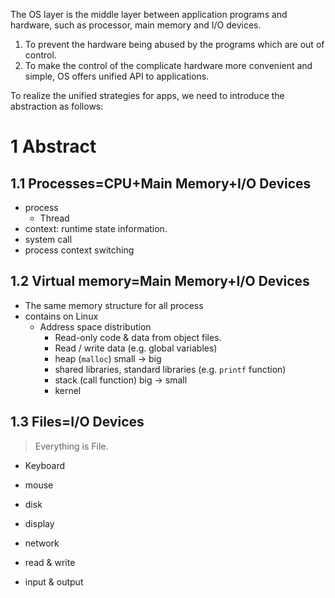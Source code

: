 
The OS layer is the middle layer between application programs and hardware, such as processor, main memory and I/O devices.
1. To prevent the hardware being abused by the programs which are out of control.
2. To make the control of the complicate hardware more convenient and simple, OS offers unified API to applications.

To realize the unified strategies for apps, we need to introduce the abstraction as follows:
# 1 Abstract
## 1.1 Processes=CPU+Main Memory+I/O Devices

- process
	- Thread
- context: runtime state information.
- system call
- process context switching
## 1.2 Virtual memory=Main Memory+I/O Devices
- The same memory structure for all process
- contains on Linux
	- Address space distribution
		- Read-only code & data from object files.
		- Read / write data (e.g. global variables)
		- heap (`malloc`) small → big
		- shared libraries, standard libraries (e.g. `printf` function)
		- stack (call function) big → small
		- kernel
## 1.3 Files=I/O Devices
> Everything is File.

- Keyboard
- mouse
- disk
- display
- network

- read & write
- input & output